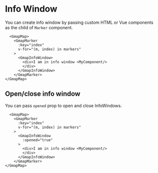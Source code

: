 # Info Window
You can create info window by passing custom HTML or Vue components as the child of `Marker` component.
```vue
  <GmapMap>
    <GmapMarker
      :key="index"
      v-for="(m, index) in markers"
    >
      <GmapInfoWindow>
        <div>I am in info window <MyComponent/>
        </div>
      </GmapInfoWindow>
    </GmapMarker>
</GmapMap>
```

## Open/close info window
You can pass `opened` prop to open and close InfoWindows.

```vue{7}
  <GmapMap>
    <GmapMarker
      :key="index"
      v-for="(m, index) in markers"
    >
      <GmapInfoWindow
        :opened="true"
      >
        <div>I am in info window <MyComponent/>
        </div>
      </GmapInfoWindow>
    </GmapMarker>
</GmapMap>
```
